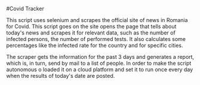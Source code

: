 #Covid Tracker  

This script uses selenium and scrapes the official site of news in Romania for Covid. This script goes on the site opens the page that tells about today's news and scrapes it for relevant data, such as the number of infected persons, the number of performed tests. It also calculates some percentages like the infected rate for the country and for specific
cities.  

The scraper gets the information for the past 3 days and generates a report, which is, in turn, send by mail to a list of people. In order to make the script autonomous o loaded it on a cloud platform and set it to run once every day when the results of today's date are posted.


